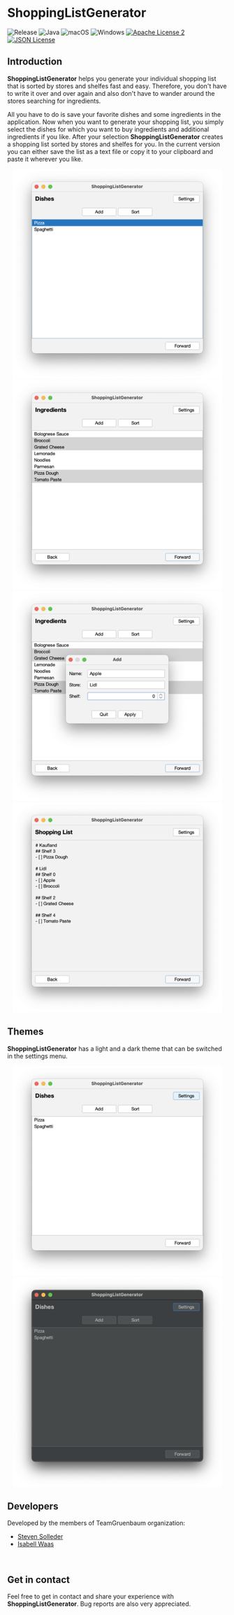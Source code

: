 # ShoppingListGenerator

![Release](https://img.shields.io/badge/release-2021.1-9cf)
![Java](https://img.shields.io/badge/JAVA-1.8-9cf)
![macOS](https://img.shields.io/badge/macOS-passing-blue)
![Windows](https://img.shields.io/badge/windows-passing-blue)
[![Apache License 2](https://img.shields.io/badge/license-Apache%202-greene)](https://www.apache.org/licenses/LICENSE-2.0.txt)
[![JSON License](https://img.shields.io/badge/license-JSON-greene)](https://raw.githubusercontent.com/stleary/JSON-java/master/LICENSE.txt)


## Introduction
**ShoppingListGenerator** helps you generate your individual shopping list that is sorted by stores and shelfes fast and easy. Therefore, you don't have to write it over and over again and also don't have to wander around the stores searching for ingredients.

All you have to do is save your favorite dishes and some ingredients in the application.
Now when you want to generate your shopping list, you simply select the dishes for which you want to buy ingredients and additional ingredients if you like.
After your selection **ShoppingListGenerator** creates a shopping list sorted by stores and shelfes for you.
In the current version you can either save the list as a text file or copy it to your clipboard and paste it wherever you like.

<p align="center">
<img src="https://github.com/TeamGruenbaum/ShoppingListGenerator/blob/master/screenshots/dishes.png" width="480" height="480" border=0>
<img src="https://github.com/TeamGruenbaum/ShoppingListGenerator/blob/master/screenshots/ingredients.png" width="480" height="480" border=0>
<img src="https://github.com/TeamGruenbaum/ShoppingListGenerator/blob/master/screenshots/add_ingredient.png" width="480" height="480" border=0>
<img src="https://github.com/TeamGruenbaum/ShoppingListGenerator/blob/master/screenshots/shopping_list.png" width="480" height="480" border=0>
</p>


## Themes
**ShoppingListGenerator** has a light and a dark theme that can be switched in the settings menu.

<p align="center">
<img src="https://github.com/TeamGruenbaum/ShoppingListGenerator/blob/master/screenshots/light_theme.png" width="480" height="480" border=0>
<img src="https://github.com/TeamGruenbaum/ShoppingListGenerator/blob/master/screenshots/dark_theme.png" width="480" height="480" border=0>
</p>


## Developers
Developed by the members of TeamGruenbaum organization:
- [Steven Solleder](https://stevensolleder.de/)
- [Isabell Waas](https://github.com/isabellwaas)
<br>

## Get in contact
Feel free to get in contact and share your experience with **ShoppingListGenerator**. Bug reports are also very appreciated.
